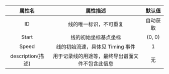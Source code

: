 |      属性名       |                     属性描述                     |  默认值  |
| :---------------: | :----------------------------------------------: | :------: |
|        ID         |              线的唯一标识，不可重复              | 自动获取 |
|       Start       |               线的初始坐标基点坐标               |  (0, 0)  |
|       Speed       |         线的初始流速，具体见 Timing 事件         |    1     |
| description(描述) | 用于记录线的用途等，最终导出谱面文件不包含此信息 |    无    |